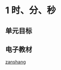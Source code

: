 # 1 时、分、秒

## 单元目标

## 电子教材

<Ebook grade="xxsx3a" :pages="2" :paged="8" ></Ebook>

[zanshang](../res/zanshang.md ':include')